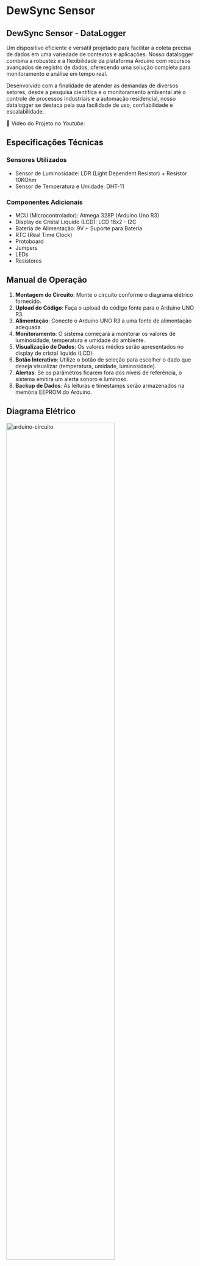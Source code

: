 # DewSync Sensor

## **DewSync Sensor - DataLogger**

Um dispositivo eficiente e versátil projetado para facilitar a coleta precisa de dados em uma variedade de contextos e aplicações. Nosso datalogger combina a robustez e a flexibilidade da plataforma Arduino com recursos avançados de registro de dados, oferecendo uma solução completa para monitoramento e análise em tempo real.

Desenvolvido com a finalidade de atender às demandas de diversos setores, desde a pesquisa científica e o monitoramento ambiental até o controle de processos industriais e a automação residencial, nosso datalogger se destaca pela sua facilidade de uso, confiabilidade e escalabilidade.

🎥 Vídeo do Projeto no _Youtube_: 

## Especificações Técnicas

### Sensores Utilizados

- Sensor de Luminosidade: LDR (Light Dependent Resistor) + Resistor 10KOhm
- Sensor de Temperatura e Umidade: DHT-11

### Componentes Adicionais

- MCU (Microcontrolador): Atmega 328P (Arduino Uno R3)
- Display de Cristal Líquido (LCD): LCD 16x2 - I2C
- Bateria de Alimentação: 9V + Suporte para Bateria
- RTC (Real Time Clock)
- Protoboard
- Jumpers
- LEDs
- Resistores


## Manual de Operação

1. **Montagem do Circuito**: Monte o circuito conforme o diagrama elétrico fornecido.
2. **Upload do Código**: Faça o upload do código fonte para o Arduino UNO R3.
3. **Alimentação**: Conecte o Arduino UNO R3 a uma fonte de alimentação adequada.
4. **Monitoramento**: O sistema começará a monitorar os valores de luminosidade, temperatura e umidade do ambiente.
5. **Visualização de Dados**: Os valores médios serão apresentados no display de cristal líquido (LCD).
6. **Botão Interativo**: Utilize o botão de seleção para escolher o dado que deseja visualizar (temperatura, umidade, luminosidade).
7. **Alertas**: Se os parâmetros ficarem fora dos níveis de referência, o sistema emitirá um alerta sonoro e luminoso.
8. **Backup de Dados**: As leituras e timestamps serão armazenados na memória EEPROM do Arduino.

## **Diagrama Elétrico**

<img src="https://github.com/ConfuseKarma/DataLogger/assets/145780136/3f22056d-c2c8-41d3-9c4f-ab6cc2ee0b94" alt="arduino-circuito" width="75%">

https://wokwi.com/projects/392907885243715585


## Código Fonte

O código fonte está disponível no repositório público do GitHub neste [link](https://github.com/ConfuseKarma/DataLogger/blob/main/codigo-fonte.md). Certifique-se de ler e compreender os comentários no código para uma melhor compreensão do funcionamento.


## Lógica do Código

### Inclusão de Bibliotecas e Definição de Constantes e Variáveis Globais:

O código começa incluindo diversas bibliotecas necessárias para o funcionamento do programa, como Wire (para comunicação I2C), LiquidCrystal_I2C (para controle de um display LCD), RTClib (para manipulação do RTC), DHT (para o sensor de temperatura e umidade) e EEPROM (para acessar a memória EEPROM do Arduino). Essas bibliotecas fornecem funções e métodos que facilitam o acesso e o controle dos dispositivos e sensores conectados ao Arduino.

Em seguida, são definidas constantes e variáveis globais que serão utilizadas ao longo do programa:

**• 'unsigned long intervalLeituras', 'ultimoMillisModoAtual' e 'ultimoMillisBotao':** Essas variáveis são utilizadas para armazenar o tempo em milissegundos da última execução de diferentes tarefas relacionadas às leituras dos sensores, atualização do modo de operação e detecção do botão.

**• 'const long ultimoMillisLeituras', 'intervalModo' e 'intervalBotao':** Essas constantes definem os intervalos de tempo em milissegundos para realizar as diferentes tarefas no programa. Por exemplo, intervalLeituras define o intervalo de tempo para as leituras dos sensores.

**• 'int modoIDGlobal':** Esta variável inteira mantém o modo atual de operação do sistema. Ela é incrementada conforme o botão é pressionado e utilizada para determinar qual modo de operação está ativo.

**• 'const int botaoPin':** Define o pino digital utilizado para a detecção do botão. Neste caso, o botão está conectado ao pino digital 2 do Arduino.

**• 'int ultimoEstadoBotao':** Armazena o estado anterior do botão para comparar com o estado atual e determinar se o botão foi pressionado.

**• 'struct Anomalia { ... };':** É uma estrutura de dados (struct) utilizada para armazenar informações sobre anomalias detectadas de data, temperatura, umidade e luminosidade no momento da ocorrência.

